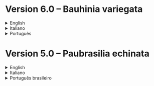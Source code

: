 # Version 6.0 – Bauhinia variegata

<details>
  <summary>English</summary>

  - New Adwaita++ folders styles: Synthwave ‘84, inspired by [Robb Ownen](https://github.com/robb0wen)'s [VSCode's Synthwave '84 theme](https://marketplace.visualstudio.com/items?itemName=RobbOwen.synthwave-vscode), TRON and Void Linux:

  <p align="center"><img src="images/changelog/6.0/anteprima-nuove-icone-di-cartelle.png" alt="New places icons"/></p>

  - Fuzziness of battery icons have been fixed (#34);

  <h2>New additions</h2>

  - Catfish (#38)
  - Compton (#38)
  - Figma (#38)
  - Fish (#38)
  - Fontforge (#38)
  - Glimpse
  - iPython (#38)
  - jgmenu (#38)
  - Kipi (#38)
  - Kitty (#38)
  - Kvantum (#38)
  - Microsoft Edge
  - Minecraft (#36)
  - Nitrogen (#38)
  - Nvim (#38)
  - Qalculate (#38)
  - Reaper (#36)
  - RFB (#38)
  - Signal Desktop (#38)
  - SQlite Browser (#38)
  - Swappy (#38)
  - Sxiv(#38)
  - Tor Browser (#38)
  - XFCE Clipman Plugin (#38)
  - XFCE Panel (#38)
  - Yad (#38)

  <h2>Updates and upgrades</h2>

  - Apps
    - Accessibility
    - Applications (GNOME Software, Ubuntu Software, etc.)
    - Asunder
    - Audex
    - Blender
    - Brasero
    - Calculator
    - Cheese
    - Currency (generic icon)
    - Devede
    - DVD95
    - DVDRip
    - DVDStyler
    - Epiphany
    - GNOME Tetravex
    - Goobox
    - GThumb
    - GTKPod
    - Image Viewer (generic icon)
    - Imagination
    - K3B
    - Keepassxc
    - Kid3
    - Kodi
    - Livepatch
    - Meld
    - Preferences Desktop Personal Directory
    - Preferences System Login
    - Rhythmbox
    - Ripperx
    - RSS
    - Shotwell
    - Sound Juicer
    - SoundConverter
    - User (generic icon)
    - Vim
    - xfburn
  - Devices:
    - gnome-dev-printer-new
    - media-flash-memory-stick
    - printer
  - Mimetypes
    - application-x-firmware
    - application-x-sharedlib
    - extension
  - Places:
    - user-trash-full
    - user-trash

  - Under the user’s demand, Adwaita++ Dark Colorful has been added (#37).

</details>

<details>
  <summary>Italiano</summary>

  - Nuovi stili di cartelle di Adwaita++: Synthwave '84, ispirato dal [tema Synthwave '84 di VSCode](https://marketplace.visualstudio.com/items?itemName=RobbOwen.synthwave-vscode) del [Robb Ownen](https://github.com/robb0wen), TRON e Void Linux:

  <p align="center"><img src="images/changelog/6.0/anteprima-nuove-icone-di-cartelle.png" alt="Nuove icone di cartelle"/></p>

  - La confusione di icone della batteria è stata corretta (#34);

  <h2>Nuove aggiunte</h2>

  - Catfish (#38)
  - Compton (#38)
  - Figma (#38)
  - Fish (#38)
  - Fontforge (#38)
  - Glimpse
  - iPython (#38)
  - jgmenu (#38)
  - Kipi (#38)
  - Kitty (#38)
  - Kvantum (#38)
  - Microsoft Edge
  - Minecraft (#36)
  - Nitrogen (#38)
  - Nvim (#38)
  - Panello di XFCE (#38)
  - Qalculate (#38)
  - Reaper (#36)
  - RFB (#38)
  - Signal Desktop (#38)
  - SQlite Browser (#38)
  - Swappy (#38)
  - Sxiv(#38)
  - Tor Browser (#38)
  - XFCE Clipman Plugin (#38)
  - Yad (#38)

  <h2>Aggiornate</h2>

  - Applicazioni
    - Accessibilità
    - Applicazioni (GNOME Software, Ubuntu Software, etc.)
    - Asunder
    - Audex
    - Blender
    - Brasero
    - Calculatore
    - Cheese
    - Devede
    - DVD95
    - DVDRip
    - DVDStyler
    - Epiphany
    - GNOME Tetravex
    - Goobox
    - GThumb
    - GTKPod
    - Image Viewer (Icona generica)
    - Imagination
    - K3B
    - Keepassxc
    - Kid3
    - Kodi
    - Livepatch
    - Meld
    - Moneta (Icona generica)
    - Preferenze di directory personale di desktop
    - Preferenze di sessione di sistema
    - Rhythmbox
    - Ripperx
    - RSS
    - Shotwell
    - Sound Juicer
    - SoundConverter
    - Utente (icona generica)
    - Vim
    - xfburn
  - Dispositivi:
    - gnome-dev-printer-new
    - media-flash-memory-stick
    - printer
  - Tipi di file
    - application-x-firmware
    - application-x-sharedlib
    - extension
  - Cartelle:
    - user-trash-full
    - user-trash

  - Sotto la domanda dell'utente, è stato aggiunto il nuovo tema Adwaita++ Scuro Colorato (#37).

</details>

<details>
  <summary>Português</summary>

  - Novos estilos de pastas de Adwaita++: Synthwave ‘84, inspirado pelo [tema Synthwave ‘84 do VSCode](https://marketplace.visualstudio.com/items?itemName=RobbOwen.synthwave-vscode) do [Robb Ownen](https://github.com/robb0wen), TRON e Void Linux:

  <p align="center"><img src="images/changelog/6.0/anteprima-nuove-icone-di-cartelle.png" alt="Novos ícones de pastas"/></p>

  - O desofque dos ícones da bateria foi corrigido (#34);

  <h2>Novas adições</h2>
  
  - Catfish (#38)
  - Compton (#38)
  - Figma (#38)
  - Fish (#38)
  - Fontforge (#38)
  - Glimpse
  - iPython (#38)
  - jgmenu (#38)
  - Kipi (#38)
  - Kitty (#38)
  - Kvantum (#38)
  - Microsoft Edge
  - Minecraft (#36)
  - Nitrogen (#38)
  - Nvim (#38)
  - Qalculate (#38)
  - Reaper (#36)
  - RFB (#38)
  - Signal Desktop (#38)
  - SQlite Browser (#38)
  - Swappy (#38)
  - Sxiv(#38)
  - Tor Browser (#38)
  - XFCE Clipman Plugin (#38)
  - XFCE Panel (#38)
  - Yad (#38)

  <h2>Atualizações.</h2>

  - Aplicativos
    - Acessibilidade
    - Applicativos (GNOME Software, Ubuntu Software, etc.)
    - Asunder
    - Audex
    - Blender
    - Brasero
    - Calculator
    - Cheese
    - Devede
    - DVD95
    - DVDRip
    - DVDStyler
    - Epiphany
    - GNOME Tetravex
    - Goobox
    - GThumb
    - GTKPod
    - Imagination
    - K3B
    - Keepassxc
    - Kid3
    - Kodi
    - Livepatch
    - Meld
    - Moeda (ícone genérico)
    - Preferências de diretório pessoal de desktop
    - Preferências de sessão do sistema
    - Rhythmbox
    - Ripperx
    - RSS
    - Shotwell
    - Sound Juicer
    - SoundConverter
    - Usuário (ícone genérico)
    - Vim
    - Visualizador de Imagens (ícone genérico)
    - xfburn
  - Dispositivos:
    - gnome-dev-printer-new
    - media-flash-memory-stick
    - printer
  - Tipos de arquivos
    - application-x-firmware
    - application-x-sharedlib
    - extension
  - Pastas:
    - user-trash-full
    - user-trash

  - Sob a demanda do usuário, Adwaita++ Escuro Colorido foi adicionado (#37).

</details>

# Version 5.0 – Paubrasilia echinata

<details>
  <summary>English</summary>

  From the version 5.0, each new version of Adwaita++ icons theme will be named after a tree or wood name in Latin. 

  * New Adwaita++ logotype, based on GNOME Project's original Adwaita icons theme logotype:

    <p align="center"><img src="images/logo-2020.svg" alt="logotype" height="120"/></p>

  * @gusbemacbe has upgrade the new battery design that GNOME Project developers did not upgrade for a decade!

    <p align="center"><img src="images/changelog/5.0/anteprima-ridesgno-di-batteria.png" alt="battery icons"/></p>

  * Increased from 2170 to 3009 apps icons!
  * @gusbemacbe has completed the full support for KDE and made more than 2 thousand beautiful Breeze icons in pure Adwaita++ style!

    <p align="center"><img src="images/changelog/5.0/anteprima-ridesgno-di-icone-di-breeze.png" alt="Breeze icons"/></p>

  * Added new 23 places icons:

    <p align="center"><img src="images/changelog/5.0/anteprima-nuove-icone-di-cartelle.png" alt="New places icons"/></p>
    
    * Android
    * Applications
    * AUR
    * Bitbucket
    * Configurations (for example: `.config`)
    * Design
    * Dictionaries
    * Fonts
    * FreeDesktop
    * Go programming language
    * Heroku
    * Intellij IDEA
    * Invoices
    * ISOs
    * JavaScript
    * Kotlin
    * Library
    * Logs
    * Maths
    * Nodejs
    * OneDrive
    * PHP
    * Python
    * Templates
    * VirtualBox
    * VSCode

  * A new colour of places icons, inspired by the latest Yaru’s places icons:

    <p align="center"><img src="images/changelog/5.0/anteprima-nuovo-colore-di-icone-di-cartelle.png" alt="New colour of places icons"/></p>

</details>

<details>
  <summary>Italiano</summary>

  Dalla versione 5.0, ogni nuova versione del tema delle icone di Adwaita++ avrà il nome di albero o legno in latino.

  * Nuovo logotipo dell'Adwaita++, basato sul logotipo originale del tema delle icone Adwaita del Progetto GNOME:

    <p align="center"><img src="images/logo-2020.svg" alt="logotipo" height="120"/></p>

  * @gusbemacbe ha aggiornato il nuovo design di nuova batteria che gli sviluppatori del Progetto GNOME non hanno aggiornato per un decennio!

    <p align="center"><img src="images/changelog/5.0/anteprima-ridesgno-di-batteria.png" alt="icone della batteria"/></p>

  * Aumentato da 2170 a 3009 icone di applicazioni!
  * @gusbemacbe ha completato il supporto completo per KDE e realizzato oltre 2 mila bellissime icone di KDE Breeze in puro stile di Adwaita++!

    <p align="center"><img src="images/changelog/5.0/anteprima-ridesgno-di-icone-di-breeze.png" alt="Icone di Breeze"/></p>

  * Aggiunte nuove 23 icone di cartelle:

    <p align="center"><img src="images/changelog/5.0/anteprima-nuove-icone-di-cartelle.png" alt="Nuove icone di cartelle"/></p>
    
    * Android
    * Applicazioni
    * AUR
    * Biblioteca
    * Bitbucket
    * Configurazioni/Impostazioni (ad esempio: `.config`)
    * Design
    * Dizionari
    * Fatture
    * Font
    * FreeDesktop
    * Heroku
    * Intellij IDEA
    * ISO
    * JavaScript
    * Kotlin
    * Linguaggio di programmazione GO
    * Log
    * Matematiche
    * Nodejs
    * OneDrive
    * PHP
    * Python
    * Template
    * VirtualBox
    * VSCode

  * Un nuovo colore delle icone delle cartelle, ispirato alle nuove icone di cartelle della ultimissima versione di Yaru del Canonical:

    <p align="center"><img src="images/changelog/5.0/anteprima-nuovo-colore-di-icone-di-cartelle.png" alt="Nuovo colore delle icone delle cartelle"/></p>

</details>

<details>
  <summary>Português brasileiro</summary>

  A partir da versão 5.0, cada nova versão do tema de ícones Adwaita++ terá o nome de árvore ou madeira em latim.

  * Novo logotipo do Adwaita++, baseado no logotipo original do tema de ícones Adwaita do Projeto GNOME:

    <p align="center"><img src="images/logo-2020.svg" alt="logótipo" height="120"/></p>

  * O @gusbemacbe atualizou o novo *design* da bateria que os desenvolvedores do Projeto GNOME não atualizaram há uma década!

    <p align="center"><img src="images/changelog/5.0/anteprima-ridesgno-di-batteria.png" alt="ícones de bateria"/></p>

  * Aumentou de 2170 para 3009 ícones de aplicativos!
  * O @gusbemacbe concluiu o suporte completo ao KDE e criou mais de 2 mil ícones bonitos do KDE Breeze no puro estilo de Adwaita++!

    <p align="center"><img src="images/changelog/5.0/anteprima-ridesgno-di-icone-di-breeze.png" alt="Ícones de Breeze"/></p>

  * Adicionados 23 novos ícones de pasta:

    <p align="center"><img src="images/changelog/5.0/anteprima-nuove-icone-di-cartelle.png" alt="Novos ícones de pasta"/></p>
    
    * Android
    * Aplicativos
    * AUR
    * Biblioteca
    * Bitbucket
    * Boletos/faturas
    * Configurações (por exemplo: `.config`)
    * *Design*
    * Dicionários
    * Fontes
    * FreeDesktop
    * Heroku
    * Intellij IDEA
    * ISOs
    * JavaScript
    * Kotlin
    * Linguagem de programação GO
    * Log
    * Matemática
    * Modelos
    * Nodejs
    * OneDrive
    * PHP
    * Python
    * VirtualBox
    * VSCode

  * Uma nova cor dos ícones de pastas, inspirada nos novos ícones de pasta da versão mais recente do Yaru da Canonical:

    <p align="center"><img src="images/changelog/5.0/anteprima-nuovo-colore-di-icone-di-cartelle.png" alt="Nuovo colore delle icone delle cartelle"/></p>

</details>
